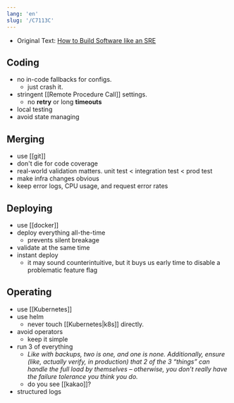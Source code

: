 ```yaml
---
lang: 'en'
slug: '/C7113C'
---
```


- Original Text: [How to Build Software like an SRE](https://www.willett.io/posts/precepts/)

## Coding

- no in-code fallbacks for configs.
  - just crash it.
- stringent [[Remote Procedure Call]] settings.
  - no **retry** or long **timeouts**
- local testing
- avoid state managing

## Merging

- use [[git]]
- don't die for code coverage
- real-world validation matters. unit test < integration test < prod test
- make infra changes obvious
- keep error logs, CPU usage, and request error rates

## Deploying

- use [[docker]]
- deploy everything all-the-time
  - prevents silent breakage
- validate at the same time
- instant deploy
  - it may sound counterintuitive, but it buys us early time to disable a problematic feature flag

## Operating

- use [[Kubernetes]]
- use helm
  - never touch [[Kubernetes|k8s]] directly.
- avoid operators
  - keep it simple
- run 3 of everything
  - _Like with backups, two is one, and one is none. Additionally, ensure (like, actually verify, in production) that 2 of the 3 “things” can handle the full load by themselves – otherwise, you don’t really have the failure tolerance you think you do._
  - do you see [[kakao]]?
- structured logs
